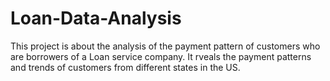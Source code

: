 # Loan-Data-Analysis

This project is about the analysis of the payment pattern of customers who are borrowers of a Loan service company. It rveals the payment patterns and trends of customers from different states in the US.
